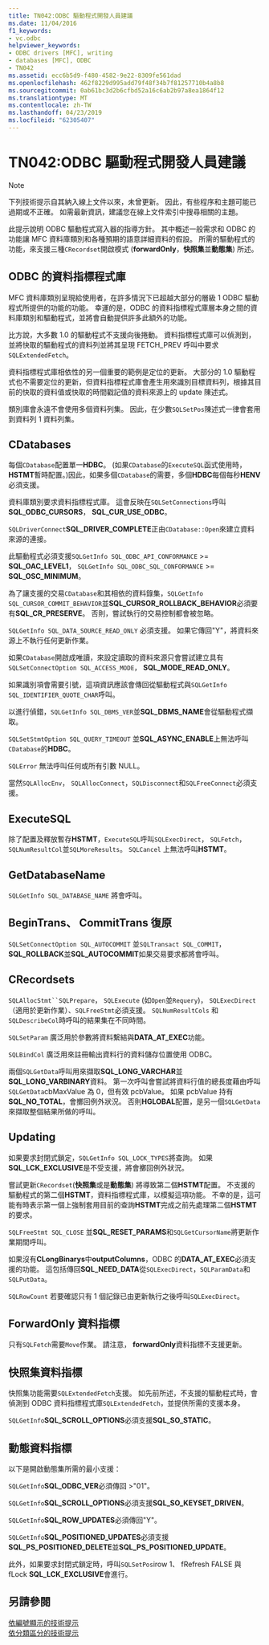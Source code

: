 ```yaml
---
title: TN042:ODBC 驅動程式開發人員建議
ms.date: 11/04/2016
f1_keywords:
- vc.odbc
helpviewer_keywords:
- ODBC drivers [MFC], writing
- databases [MFC], ODBC
- TN042
ms.assetid: ecc6b5d9-f480-4582-9e22-8309fe561dad
ms.openlocfilehash: 462f8229d995add79f48f34b7f81257710b4a8b8
ms.sourcegitcommit: 0ab61bc3d2b6cfbd52a16c6ab2b97a8ea1864f12
ms.translationtype: MT
ms.contentlocale: zh-TW
ms.lasthandoff: 04/23/2019
ms.locfileid: "62305407"
---
```

# <a name="tn042-odbc-driver-developer-recommendations"></a>TN042:ODBC 驅動程式開發人員建議

> [!NOTE]
>  下列技術提示自其納入線上文件以來，未曾更新。 因此，有些程序和主題可能已過期或不正確。 如需最新資訊，建議您在線上文件索引中搜尋相關的主題。

此提示說明 ODBC 驅動程式寫入器的指導方針。 其中概述一般需求和 ODBC 的功能讓 MFC 資料庫類別和各種預期的語意詳細資料的假設。 所需的驅動程式的功能，來支援三種`CRecordset`開啟模式 (**forwardOnly**，**快照集**並**動態集**) 所述。

## <a name="odbcs-cursor-library"></a>ODBC 的資料指標程式庫

MFC 資料庫類別呈現給使用者，在許多情況下已超越大部分的層級 1 ODBC 驅動程式所提供的功能的功能。 幸運的是，ODBC 的資料指標程式庫層本身之間的資料庫類別和驅動程式，並將會自動提供許多此額外的功能。

比方說，大多數 1.0 的驅動程式不支援向後捲動。 資料指標程式庫可以偵測到，並將快取的驅動程式的資料列並將其呈現 FETCH_PREV 呼叫中要求`SQLExtendedFetch`。

資料指標程式庫相依性的另一個重要的範例是定位的更新。 大部分的 1.0 驅動程式也不需要定位的更新，但資料指標程式庫會產生用來識別目標資料列，根據其目前的快取的資料值或快取的時間戳記值的資料來源上的 update 陳述式。

類別庫會永遠不會使用多個資料列集。 因此，在少數`SQLSetPos`陳述式一律會套用到資料列 1 資料列集。

## <a name="cdatabases"></a>CDatabases

每個`CDatabase`配置單一**HDBC**。 (如果`CDatabase`的`ExecuteSQL`函式使用時， **HSTMT**暫時配置。)因此，如果多個`CDatabase`的需要，多個**HDBC**每個每秒**HENV**必須支援。

資料庫類別要求資料指標程式庫。 這會反映在`SQLSetConnections`呼叫**SQL_ODBC_CURSORS**， **SQL_CUR_USE_ODBC**。

`SQLDriverConnect`**SQL_DRIVER_COMPLETE**正由`CDatabase::Open`來建立資料來源的連接。

此驅動程式必須支援`SQLGetInfo SQL_ODBC_API_CONFORMANCE`  >=  **SQL_OAC_LEVEL1**， `SQLGetInfo SQL_ODBC_SQL_CONFORMANCE`  >=  **SQL_OSC_MINIMUM**。

為了讓支援的交易`CDatabase`和其相依的資料錄集，`SQLGetInfo SQL_CURSOR_COMMIT_BEHAVIOR`並**SQL_CURSOR_ROLLBACK_BEHAVIOR**必須要有**SQL_CR_PRESERVE**。 否則，嘗試執行的交易控制都會被忽略。

`SQLGetInfo SQL_DATA_SOURCE_READ_ONLY` 必須支援。 如果它傳回"Y"，將資料來源上不執行任何更新作業。

如果`CDatabase`開啟成唯讀，來設定讀取的資料來源只會嘗試建立具有`SQLSetConnectOption SQL_ACCESS_MODE`， **SQL_MODE_READ_ONLY**。

如果識別項會需要引號，這項資訊應該會傳回從驅動程式與`SQLGetInfo SQL_IDENTIFIER_QUOTE_CHAR`呼叫。

以進行偵錯，`SQLGetInfo SQL_DBMS_VER`並**SQL_DBMS_NAME**會從驅動程式擷取。

`SQLSetStmtOption SQL_QUERY_TIMEOUT` 並**SQL_ASYNC_ENABLE**上無法呼叫`CDatabase`的**HDBC**。

`SQLError` 無法呼叫任何或所有引數 NULL。

當然`SQLAllocEnv`， `SQLAllocConnect`，`SQLDisconnect`和`SQLFreeConnect`必須支援。

## <a name="executesql"></a>ExecuteSQL

除了配置及釋放暫存**HSTMT**，`ExecuteSQL`呼叫`SQLExecDirect`， `SQLFetch`，`SQLNumResultCol`並`SQLMoreResults`。 `SQLCancel` 上無法呼叫**HSTMT**。

## <a name="getdatabasename"></a>GetDatabaseName

`SQLGetInfo SQL_DATABASE_NAME` 將會呼叫。

## <a name="begintrans-committrans-rollback"></a>BeginTrans、 CommitTrans 復原

`SQLSetConnectOption SQL_AUTOCOMMIT` 並`SQLTransact SQL_COMMIT`， **SQL_ROLLBACK**並**SQL_AUTOCOMMIT**如果交易要求都將會呼叫。

## <a name="crecordsets"></a>CRecordsets

`SQLAllocStmt``SQLPrepare`， `SQLExecute` (如`Open`並`Requery`)， `SQLExecDirect` （適用於更新作業）、`SQLFreeStmt`必須支援。 `SQLNumResultCols` 和`SQLDescribeCol`時呼叫的結果集在不同時間。

`SQLSetParam` 廣泛用於參數將資料繫結與**DATA_AT_EXEC**功能。

`SQLBindCol` 廣泛用來註冊輸出資料行的資料儲存位置使用 ODBC。

兩個`SQLGetData`呼叫用來擷取**SQL_LONG_VARCHAR**並**SQL_LONG_VARBINARY**資料。 第一次呼叫會嘗試將資料行值的總長度藉由呼叫`SQLGetData`cbMaxValue 為 0，但有效 pcbValue。 如果 pcbValue 持有**SQL_NO_TOTAL**，會擲回例外狀況。 否則**HGLOBAL**配置，是另一個`SQLGetData`來擷取整個結果所做的呼叫。

## <a name="updating"></a>Updating

如果要求封閉式鎖定，`SQLGetInfo SQL_LOCK_TYPES`將查詢。 如果**SQL_LCK_EXCLUSIVE**是不受支援，將會擲回例外狀況。

嘗試更新`CRecordset`(**快照集**或是**動態集**) 將導致第二個**HSTMT**配置。 不支援的驅動程式的第二個**HSTMT**，資料指標程式庫，以模擬這項功能。 不幸的是，這可能有時表示第一個上強制套用目前的查詢**HSTMT**完成之前先處理第二個**HSTMT**的要求。

`SQLFreeStmt SQL_CLOSE` 並**SQL_RESET_PARAMS**和`SQLGetCursorName`將更新作業期間呼叫。

如果沒有**CLongBinarys**中**outputColumns**，ODBC 的**DATA_AT_EXEC**必須支援的功能。 這包括傳回**SQL_NEED_DATA**從`SQLExecDirect`，`SQLParamData`和`SQLPutData`。

`SQLRowCount` 若要確認只有 1 個記錄已由更新執行之後呼叫`SQLExecDirect`。

## <a name="forwardonly-cursors"></a>ForwardOnly 資料指標

只有`SQLFetch`需要`Move`作業。 請注意， **forwardOnly**資料指標不支援更新。

## <a name="snapshot-cursors"></a>快照集資料指標

快照集功能需要`SQLExtendedFetch`支援。 如先前所述，不支援的驅動程式時，會偵測到 ODBC 資料指標程式庫`SQLExtendedFetch`，並提供所需的支援本身。

`SQLGetInfo`**SQL_SCROLL_OPTIONS**必須支援**SQL_SO_STATIC**。

## <a name="dynaset-cursors"></a>動態資料指標

以下是開啟動態集所需的最小支援：

`SQLGetInfo`**SQL_ODBC_VER**必須傳回 >"01"。

`SQLGetInfo`**SQL_SCROLL_OPTIONS**必須支援**SQL_SO_KEYSET_DRIVEN**。

`SQLGetInfo`**SQL_ROW_UPDATES**必須傳回"Y"。

`SQLGetInfo`**SQL_POSITIONED_UPDATES**必須支援**SQL_PS_POSITIONED_DELETE**並**SQL_PS_POSITIONED_UPDATE**。

此外，如果要求封閉式鎖定時，呼叫`SQLSetPos`irow 1、 fRefresh FALSE 與 fLock **SQL_LCK_EXCLUSIVE**會進行。

## <a name="see-also"></a>另請參閱

[依編號顯示的技術提示](../mfc/technical-notes-by-number.md)<br/>
[依分類區分的技術提示](../mfc/technical-notes-by-category.md)
